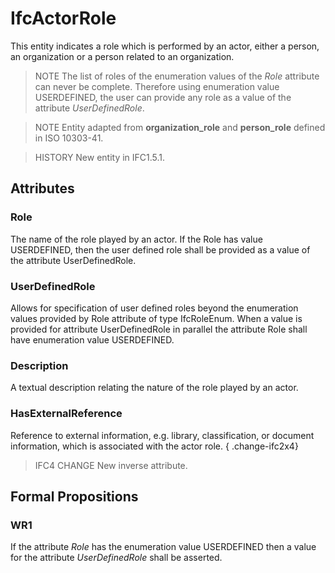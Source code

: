 # IfcActorRole

This entity indicates a role which is performed by an actor, either a person, an organization or a person related to an organization.
<!-- end of short definition -->

> NOTE The list of roles of the enumeration values of the _Role_ attribute can never be complete. Therefore using enumeration value USERDEFINED, the user can provide any role as a value of the attribute _UserDefinedRole_.

> NOTE Entity adapted from **organization_role** and **person_role** defined in ISO 10303-41.

> HISTORY New entity in IFC1.5.1.

## Attributes

### Role
The name of the role played by an actor. If the Role has value USERDEFINED, then
the user defined role shall be provided as a value of the attribute UserDefinedRole.

### UserDefinedRole
Allows for specification of user defined roles beyond the
enumeration values provided by Role attribute of type IfcRoleEnum.
When a value is provided for attribute UserDefinedRole in parallel
the attribute Role shall have enumeration value USERDEFINED.

### Description
A textual description relating the nature of the role played by an actor.

### HasExternalReference
Reference to external information, e.g. library, classification, or document information, which is associated with the actor role.
{ .change-ifc2x4}
> IFC4 CHANGE New inverse attribute.

## Formal Propositions

### WR1
If the attribute _Role_ has the enumeration value USERDEFINED then a value for the attribute _UserDefinedRole_ shall be asserted.
